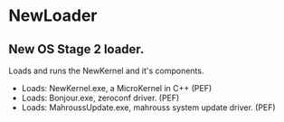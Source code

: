 # NewLoader

## New OS Stage 2 loader.

Loads and runs the NewKernel and it's components.

- Loads: NewKernel.exe, a MicroKernel in C++ (PEF)
- Loads: Bonjour.exe, zeroconf driver. (PEF)
- Loads: MahroussUpdate.exe, mahrouss system update driver. (PEF)
